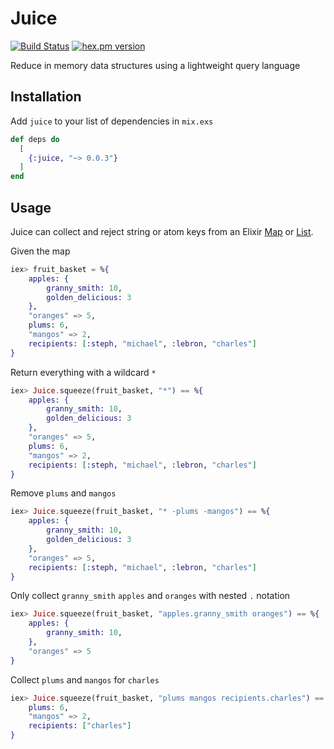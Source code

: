 # Juice
[![Build Status](https://github.com/rupurt/juice/workflows/.github/workflows/test.yml/badge.svg)](https://github.com/rupurt/juice/actions?query=workflow%3A.github%2Fworkflows%2Ftest.yml)
[![hex.pm version](https://img.shields.io/hexpm/v/juice.svg?style=flat)](https://hex.pm/packages/juice)

Reduce in memory data structures using a lightweight query language

## Installation

Add `juice` to your list of dependencies in `mix.exs`

```elixir
def deps do
  [
    {:juice, "~> 0.0.3"}
  ]
end
```

## Usage

Juice can collect and reject string or atom keys from an Elixir [Map](https://hexdocs.pm/elixir/Map.html) or [List](https://hexdocs.pm/elixir/List.html).

Given the map

```elixir
iex> fruit_basket = %{
	apples: {
		granny_smith: 10,
		golden_delicious: 3
	},
	"oranges" => 5,
	plums: 6,
	"mangos" => 2,
	recipients: [:steph, "michael", :lebron, "charles"]
}
```

Return everything with a wildcard `*`

```elixir
iex> Juice.squeeze(fruit_basket, "*") == %{
	apples: {
		granny_smith: 10,
		golden_delicious: 3
	},
	"oranges" => 5,
	plums: 6,
	"mangos" => 2,
	recipients: [:steph, "michael", :lebron, "charles"]
}
```

Remove `plums` and `mangos`

```elixir
iex> Juice.squeeze(fruit_basket, "* -plums -mangos") == %{
	apples: {
		granny_smith: 10,
		golden_delicious: 3
	},
	"oranges" => 5,
	recipients: [:steph, "michael", :lebron, "charles"]
}
```

Only collect `granny_smith` `apples` and `oranges` with nested `.` notation

```elixir
iex> Juice.squeeze(fruit_basket, "apples.granny_smith oranges") == %{
	apples: {
		granny_smith: 10,
	},
	"oranges" => 5
}
```

Collect `plums` and `mangos` for `charles`

```elixir
iex> Juice.squeeze(fruit_basket, "plums mangos recipients.charles") == %{
	plums: 6,
	"mangos" => 2,
	recipients: ["charles"]
}
```
